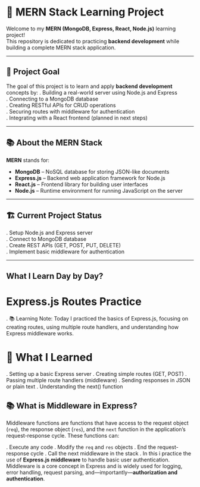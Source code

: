 # 🌟 MERN Stack Learning Project

Welcome to my **MERN (MongoDB, Express, React, Node.js)** learning project!  
This repository is dedicated to practicing **backend development** while building a complete MERN stack application.

---

## 🚀 Project Goal

The goal of this project is to learn and apply **backend development** concepts by:
. Building a real-world server using Node.js and Express  
. Connecting to a MongoDB database  
. Creating RESTful APIs for CRUD operations  
. Securing routes with middleware for authentication  
. Integrating with a React frontend (planned in next steps)

---

## 📚 About the MERN Stack

**MERN** stands for:  
- **MongoDB** – NoSQL database for storing JSON-like documents  
- **Express.js** – Backend web application framework for Node.js  
- **React.js** – Frontend library for building user interfaces  
- **Node.js** – Runtime environment for running JavaScript on the server  

---

## 🏗️ Current Project Status

. Setup Node.js and Express server  
. Connect to MongoDB database  
. Create REST APIs (GET, POST, PUT, DELETE)  
. Implement basic middleware for authentication  



---

## What I Learn Day by Day?

 # Express.js Routes Practice
. 📚 Learning Note: Today I practiced the basics of Express.js, focusing on creating routes, using multiple route handlers, and understanding how  Express middleware works.

 # 🚀 What I Learned
. Setting up a basic Express server
. Creating simple routes (GET, POST)
. Passing multiple route handlers (middleware)
. Sending responses in JSON or plain text
. Understanding the next() function


 ## 📚 What is Middleware in Express?

Middleware functions are functions that have access to the request object (`req`), the response object (`res`), and the `next` function in the application’s request-response cycle. These functions can:

. Execute any code
. Modify the `req` and `res` objects
. End the request-response cycle
. Call the next middleware in the stack
. In this i practice the use of **Express.js middleware** to handle basic user authentication. Middleware is a core concept in Express and is widely used for logging, error handling, request parsing, and—importantly—**authorization and authentication**.
